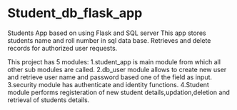 # Student_db_flask_app
Students App based on using Flask and SQL server
This app stores students name and roll number in sql data base. 
Retrieves and delete records for authorized user requests.

This project has 5 modules:
1.student_app is main module from which all other sub modules are called.
2.db_user module allows to create new user and retrieve user name and password based one of the field as input.
3.security module has authenticate and identity functions.
4.Student module performs registeration of new student details,updation,deletion and retrieval of students details.
